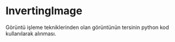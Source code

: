# InvertingImage

Görüntü işleme tekniklerinden olan görüntünün tersinin python kod kullanılarak alınması.
